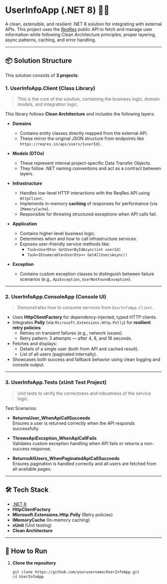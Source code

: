 # UserInfoApp (.NET 8) 👨‍💻

A clean, extensible, and resilient .NET 8 solution for integrating with external APIs. This project uses the [ReqRes](https://reqres.in) public API to fetch and manage user information while following Clean Architecture principles, proper layering, async patterns, caching, and error handling.

---

## 📦 Solution Structure

This solution consists of **3 projects**:

### 1. **UserInfoApp.Client** (Class Library)
> This is the core of the solution, containing the business logic, domain models, and integration logic.

This library follows **Clean Architecture** and includes the following layers:

- **Domains**
  - Contains entity classes directly mapped from the external API.
  - These mirror the original JSON structure from endpoints like `https://reqres.in/api/users/{userId}`.
  
- **Models (DTOs)**
  - These represent internal project-specific Data Transfer Objects.
  - They follow .NET naming conventions and act as a contract between layers.
  
- **Infrastructure**
  - Handles low-level HTTP interactions with the ReqRes API using `HttpClient`.
  - Implements in-memory **caching** of responses for performance (via `IMemoryCache`).
  - Responsible for throwing structured exceptions when API calls fail.

- **Application**
  - Contains higher-level business logic.
  - Determines *when* and *how* to call infrastructure services.
  - Exposes user-friendly service methods like:
    - `Task<UserDto> GetUserByIdAsync(int userId)`
    - `Task<IEnumerable<UserDto>> GetAllUsersAsync()`

- **Exception**
  - Contains custom exception classes to distinguish between failure scenarios (e.g., `ApiException`, `UserNotFoundException`).

---

### 2. **UserInfoApp.ConsoleApp** (Console UI)

> Demonstrates how to consume services from `UserInfoApp.Client`.

- Uses **HttpClientFactory** for dependency-injected, typed HTTP clients.
- Integrates **Polly** (via `Microsoft.Extensions.Http.Polly`) for **resilient retry policies**:
  - Retries on transient failures (e.g., network issues).
  - Retry pattern: 3 attempts — after 4, 8, and 16 seconds.
- Fetches and displays:
  - Details of a single user (both from API and cached result).
  - List of all users (paginated internally).
- Showcases both success and fallback behavior using clean logging and console output.

---

### 3. **UserInfoApp.Tests** (xUnit Test Project)

> Unit tests to verify the correctness and robustness of the service logic.

Test Scenarios:
- **ReturnsUser_WhenApiCallSucceeds**  
  Ensures a user is returned correctly when the API responds successfully.
  
- **ThrowsApiException_WhenApiCallFails**  
  Validates custom exception handling when API fails or returns a non-success response.
  
- **ReturnsAllUsers_WhenPaginatedApiCallSucceeds**  
  Ensures pagination is handled correctly and all users are fetched from all available pages.

---

## 🛠 Tech Stack

- [.NET 8](https://dotnet.microsoft.com/en-us/)
- **HttpClientFactory**
- **Microsoft.Extensions.Http.Polly** (Retry policies)
- **IMemoryCache** (In-memory caching)
- **xUnit** (Unit testing)
- **Clean Architecture**

---

## 🚀 How to Run

1. **Clone the repository**
   ```bash
   git clone https://github.com/yourusername/UserInfoApp.git
   cd UserInfoApp
